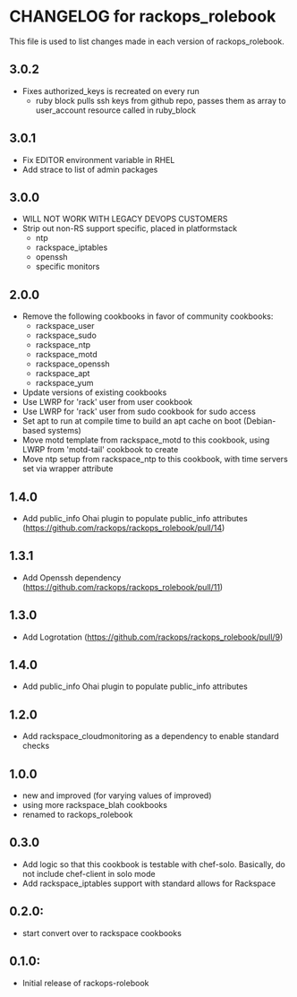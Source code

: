 # CHANGELOG for rackops_rolebook

This file is used to list changes made in each version of rackops_rolebook.

## 3.0.2
* Fixes authorized_keys is recreated on every run
  * ruby block pulls ssh keys from github repo, passes them as array to user_account resource called in ruby_block

## 3.0.1
* Fix EDITOR environment variable in RHEL
* Add strace to list of admin packages

## 3.0.0
* WILL NOT WORK WITH LEGACY DEVOPS CUSTOMERS
* Strip out non-RS support specific, placed in platformstack
  * ntp
  * rackspace_iptables
  * openssh
  * specific monitors

## 2.0.0
* Remove the following cookbooks in favor of community cookbooks:
  * rackspace_user
  * rackspace_sudo
  * rackspace_ntp
  * rackspace_motd
  * rackspace_openssh
  * rackspace_apt
  * rackspace_yum
* Update versions of existing cookbooks
* Use LWRP for 'rack' user from user cookbook
* Use LWRP for 'rack' user from sudo cookbook for sudo access
* Set apt to run at compile time to build an apt cache on boot (Debian-based systems)
* Move motd template from rackspace_motd to this cookbook, using LWRP from 'motd-tail' cookbook to create
* Move ntp setup from rackspace_ntp to this cookbook, with time servers set via wrapper attribute

## 1.4.0
* Add public_info Ohai plugin to populate public_info attributes (https://github.com/rackops/rackops_rolebook/pull/14)

## 1.3.1
* Add Openssh dependency (https://github.com/rackops/rackops_rolebook/pull/11)

## 1.3.0
* Add Logrotation (https://github.com/rackops/rackops_rolebook/pull/9)

## 1.4.0
* Add public_info Ohai plugin to populate public_info attributes

## 1.2.0
* Add rackspace_cloudmonitoring as a dependency to enable standard checks

## 1.0.0
* new and improved (for varying values of improved)
* using more rackspace_blah cookbooks
* renamed to rackops_rolebook

## 0.3.0
* Add logic so that this cookbook is testable with chef-solo. Basically, do not include chef-client in solo mode
* Add rackspace_iptables support with standard allows for Rackspace

## 0.2.0:
* start convert over to rackspace cookbooks

## 0.1.0:
* Initial release of rackops-rolebook

